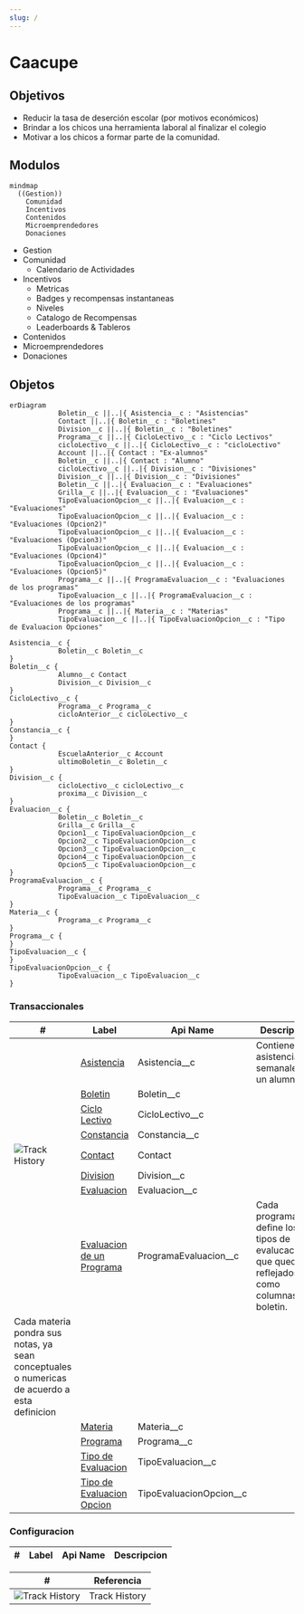 ```yaml
---
slug: /
---
```


# Caacupe

## Objetivos

- Reducir la tasa de deserción escolar (por motivos económicos)
- Brindar a los chicos una herramienta laboral al finalizar el colegio
- Motivar a los chicos a formar parte de la comunidad.

## Modulos

```mermaid
mindmap
  ((Gestion))
    Comunidad
    Incentivos
    Contenidos
    Microemprendedores
    Donaciones
```

- Gestion
- Comunidad
  - Calendario de Actividades
- Incentivos
  - Metricas
  - Badges y recompensas instantaneas
  - Niveles
  - Catalogo de Recompensas
  - Leaderboards & Tableros
- Contenidos
- Microemprendedores
- Donaciones
<!-- START autogenerated-objects -->

## Objetos

```mermaid
erDiagram
            Boletin__c ||..|{ Asistencia__c : "Asistencias"
            Contact ||..|{ Boletin__c : "Boletines"
            Division__c ||..|{ Boletin__c : "Boletines"
            Programa__c ||..|{ CicloLectivo__c : "Ciclo Lectivos"
            cicloLectivo__c ||..|{ CicloLectivo__c : "cicloLectivo"
            Account ||..|{ Contact : "Ex-alumnos"
            Boletin__c ||..|{ Contact : "Alumno"
            cicloLectivo__c ||..|{ Division__c : "Divisiones"
            Division__c ||..|{ Division__c : "Divisiones"
            Boletin__c ||..|{ Evaluacion__c : "Evaluaciones"
            Grilla__c ||..|{ Evaluacion__c : "Evaluaciones"
            TipoEvaluacionOpcion__c ||..|{ Evaluacion__c : "Evaluaciones"
            TipoEvaluacionOpcion__c ||..|{ Evaluacion__c : "Evaluaciones (Opcion2)"
            TipoEvaluacionOpcion__c ||..|{ Evaluacion__c : "Evaluaciones (Opcion3)"
            TipoEvaluacionOpcion__c ||..|{ Evaluacion__c : "Evaluaciones (Opcion4)"
            TipoEvaluacionOpcion__c ||..|{ Evaluacion__c : "Evaluaciones (Opcion5)"
            Programa__c ||..|{ ProgramaEvaluacion__c : "Evaluaciones de los programas"
            TipoEvaluacion__c ||..|{ ProgramaEvaluacion__c : "Evaluaciones de los programas"
            Programa__c ||..|{ Materia__c : "Materias"
            TipoEvaluacion__c ||..|{ TipoEvaluacionOpcion__c : "Tipo de Evaluacion Opciones"

Asistencia__c {
            Boletin__c Boletin__c
}
Boletin__c {
            Alumno__c Contact
            Division__c Division__c
}
CicloLectivo__c {
            Programa__c Programa__c
            cicloAnterior__c cicloLectivo__c
}
Constancia__c {
}
Contact {
            EscuelaAnterior__c Account
            ultimoBoletin__c Boletin__c
}
Division__c {
            cicloLectivo__c cicloLectivo__c
            proxima__c Division__c
}
Evaluacion__c {
            Boletin__c Boletin__c
            Grilla__c Grilla__c
            Opcion1__c TipoEvaluacionOpcion__c
            Opcion2__c TipoEvaluacionOpcion__c
            Opcion3__c TipoEvaluacionOpcion__c
            Opcion4__c TipoEvaluacionOpcion__c
            Opcion5__c TipoEvaluacionOpcion__c
}
ProgramaEvaluacion__c {
            Programa__c Programa__c
            TipoEvaluacion__c TipoEvaluacion__c
}
Materia__c {
            Programa__c Programa__c
}
Programa__c {
}
TipoEvaluacion__c {
}
TipoEvaluacionOpcion__c {
            TipoEvaluacion__c TipoEvaluacion__c
}

```

### Transaccionales

| #                                                                                            | Label                                                                      | Api Name                  | Descripcion                                                                                        |
| -------------------------------------------------------------------------------------------- | -------------------------------------------------------------------------- | ------------------------- | -------------------------------------------------------------------------------------------------- |
| <div class="icons"></div>                                                                    | [Asistencia](/diccionarios/objects/Asistencia__c)                          | Asistencia\_\_c           | Contiene las asistencias semanales de un alumno                                                    |
| <div class="icons"></div>                                                                    | [Boletin](/diccionarios/objects/Boletin__c)                                | Boletin\_\_c              |                                                                                                    |
| <div class="icons"></div>                                                                    | [Ciclo Lectivo](/diccionarios/objects/CicloLectivo__c)                     | CicloLectivo\_\_c         |                                                                                                    |
| <div class="icons"></div>                                                                    | [Constancia](/diccionarios/objects/Constancia__c)                          | Constancia\_\_c           |                                                                                                    |
| <div class="icons">![Track History](/img/tracker_60.png)</div>                               | [Contact](/diccionarios/objects/Contact)                                   | Contact                   |                                                                                                    |
| <div class="icons"></div>                                                                    | [Division](/diccionarios/objects/Division__c)                              | Division\_\_c             |                                                                                                    |
| <div class="icons"></div>                                                                    | [Evaluacion](/diccionarios/objects/Evaluacion__c)                          | Evaluacion\_\_c           |                                                                                                    |
| <div class="icons"></div>                                                                    | [Evaluacion de un Programa](/diccionarios/objects/ProgramaEvaluacion__c)   | ProgramaEvaluacion\_\_c   | Cada programa define los tipos de evalucaciones que quedaran reflejados como columnas del boletin. |
| Cada materia pondra sus notas, ya sean conceptuales o numericas de acuerdo a esta definicion |
| <div class="icons"></div>                                                                    | [Materia](/diccionarios/objects/Materia__c)                                | Materia\_\_c              |                                                                                                    |
| <div class="icons"></div>                                                                    | [Programa](/diccionarios/objects/Programa__c)                              | Programa\_\_c             |                                                                                                    |
| <div class="icons"></div>                                                                    | [Tipo de Evaluacion](/diccionarios/objects/TipoEvaluacion__c)              | TipoEvaluacion\_\_c       |                                                                                                    |
| <div class="icons"></div>                                                                    | [Tipo de Evaluacion Opcion](/diccionarios/objects/TipoEvaluacionOpcion__c) | TipoEvaluacionOpcion\_\_c |                                                                                                    |

### Configuracion

| #   | Label | Api Name | Descripcion |
| --- | ----- | -------- | ----------- |

| #                                                              | Referencia    |
| -------------------------------------------------------------- | ------------- |
| <div class="icons">![Track History](/img/tracker_60.png)</div> | Track History |

<!-- END autogenerated-objects -->
